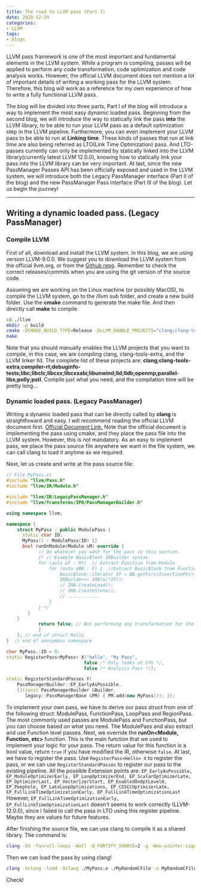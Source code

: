 ```yaml
---
title: The road to LLVM pass (Part I)
date: 2020-12-29
categories:
- LLVM
tags:
- blogs
---
```


LLVM pass framework is one of the most important and fundamental elements in the LLVM system. While a program is compiling, passes will be applied to perform any code transformation, code optimization and code analysis works. However, the official LLVM document does not mention a lot of important details of writing a working pass for the LLVM system. Therefore, this blog will work as a reference for my own experience of how to write a fully functional LLVM pass.

The blog will be divided into three parts, Part I of the blog will introduce a way to implement the most easy dynamic loaded pass. Beginning from the second blog, we will introduce the way to statically link the pass **into** the LLVM library, to be able to run your LLVM pass as a default optimization step in the LLVM pipeline. Furthermore, you can even implement your LLVM pass to be able to run at **Linking time**. These kinds of passes that run at link time are also being referred as LTO(Link Time Optimization) pass. And LTO-passes currently can only be implemented by statically linked into the LLVM library(currently latest LLVM 12.0.0), knowing how to statically link your pass into the LLVM library can be very important. At last, since the new PassManager Passes API has been officially exposed and used in the LLVM system, we will introduce both the Legacy PassManager interface (Part II of the blog) and the new PassManager Pass interface (Part III of the blog). Let us begin the journey!



-----------------------------------------------------------------------------------------

## Writing a dynamic loaded pass. (Legacy PassManager)

### Compile LLVM

First of all, download and install the LLVM system. In this blog, we are using version LLVM-9.0.0. We suggest you to download the LLVM system from the official llvm.org, or from the [Github repo](https://github.com/llvm/llvm-project). Remember to check the correct releases/commits when you are using the git version of the source code. 

Assuming we are working on the Linux machine (or possibly MacOS), to compile the LLVM system, go to the /llvm sub folder, and create a new build folder. Use the **cmake** command to generate the make file. And then directly call **make** to compile.

```sh
cd ./llvm
mkdir -p build
cmake -DCMAKE_BUILD_TYPE=Release -DLLVM_ENABLE_PROJECTS="clang;clang-tools-extra;lld" -G "Unix Makefiles" ../
make
```

Note that you should manually enables the LLVM projects that you want to compile, in this case, we are compiling clang, clang-tools-extra, and the LLVM linker lld. The complete list of these projects are: **clang;clang-tools-extra;compiler-rt;debuginfo-tests;libc;libclc;libcxx;libcxxabi;libunwind;lld;lldb;openmp;parallel-libs;polly;pstl**. Compile just what you need, and the compilation time will be pretty long...


### Dynamic loaded pass. (Legacy PassManager)

Writing a dynamic loaded pass that can be directly called by **clang** is straightfoward and easy. I will recommend reading the official LLVM document first. [Official Document Link.](https://llvm.org/docs/WritingAnLLVMPass.html#introduction-what-is-a-pass) Note that the official document is implementing the pass using cmake, and they place the pass file into the LLVM system. However, this is not mandatory. As an easy to implement pass, we place the pass source file anywhere we want in the file system, we can call clang to load it anytime as we required.

Next, let us create and write at the pass source file:

```c++
// File MyPass.cc
#include "llvm/Pass.h"
#include "llvm/IR/Module.h"

#include "llvm/IR/LegacyPassManager.h"
#include "llvm/Transforms/IPO/PassManagerBuilder.h"

using namespace llvm;

namespace {
    struct MyPass : public ModulePass {
      static char ID;
      MyPass() : ModulePass(ID) {}
      bool runOnModule(Module &M) override {
            // Do whatever you want for the pass in this section.
            /* // Example BasicBlock IRBuilder syntax.
            for (auto &F : M){  // Extract Function from Module
                for (auto &BB : F) {  //Extract BasicBlock from Function
                    BasicBlock::iterator IP = BB.getFirstInsertionPt();
                    IRBuilder<> IRB(&(*IP));
                    // IRB.CreateLoad();
                    // IRB.CreateStone();
                    // ............
                }
            } */
        }
    }
            return false; // Not performing any transformation for the IR.
            }
    }; // end of struct Hello
}  // end of anonymous namespace

char MyPass::ID = 0;
static RegisterPass<MyPass> X("hello", "My Pass",
                             false /* Only looks at CFG */,
                             false /* Analysis Pass */);

static RegisterStandardPasses Y(
    PassManagerBuilder::EP_EarlyAsPossible,
    [](const PassManagerBuilder &Builder,
       legacy::PassManagerBase &PM) { PM.add(new MyPass()); });
```

To implement your own pass, we have to derive our pass struct from one of the following struct: ModulePass, FunctionPass, LoopPass and RegionPass. The most commonly used passes are ModulePass and FunctionPass, but you can choose based on what you need. The ModulePass and also extract and use Function level passes. Next, we override the **runOn<Module, Function, etc>** function. This is the main function that we used to implement your logic for your pass. The return value for this function is a bool value, return `true` if you have modified the IR, otherwise `false`. At last, we have to register the pass. Use `RegisterPass<Hello> X` to register the pass, or we can use `RegisterStandardPasses` to register our pass to the existing pipeline. All the possible Extension points are: `EP_EarlyAsPossible, EP_ModuleOptimizerEarly, EP_LoopOptimizerEnd, EP_ScalarOptimizerLate, EP_OptimizerLast, EP_VectorizerStart, EP_EnabledOnOptLevel0, EP_Peephole, EP_LateLoopOptimizations, EP_CGSCCOptimizerLate, EP_FullLinkTimeOptimizationEarly, EP_FullLinkTimeOptimizationLast` However, `EP_FullLinkTimeOptimizationEarly, EP_FullLinkTimeOptimizationLast` doesn't seems to work correctly (LLVM-12.0.0), since I failed to call the pass in LTO using this register pipeline. Maybe they are values for future features. 

After finishing the source file, we can use clang to compile it as a shared library. The command is:

```sh
clang -O3 -funroll-loops -Wall -D_FORTIFY_SOURCE=2 -g -Wno-pointer-sign -fPIC -c MyPass.cc -o MyPass.o
```

Then we can load the pass by using clang!

```sh
clang -Xclang -load -Xclang ./MyPass.o ./MyRandomCFile -o MyRandomCFile.o
```

Check!





